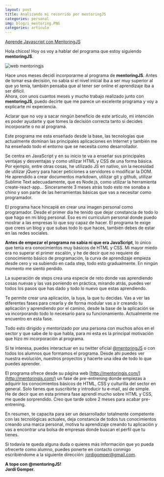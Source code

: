 ```yaml
---
layout: post
title: Analizando mi recorrido por mentoringJS
categories: personal
img: blog/i_mentoring.PNG
categories: articulo
---
```


[Aprende Javascript con MentoringJS](http://mentoringjs.com/)  

Hola chicos! Hoy os voy a hablar del programa que estoy siguiendo  **mentoringJS**. 

![web mentoringjs](https://jordigomper.github.io/myblog/img/a_mentoringjs/img_web.PNG)

Hace unos meses decidí incorporarme al programa de **mentoringJS**. Antes de tomar esa decisión, no sabia si el nivel inicial iba a ser muy superior al que yo tenía, también pensaba que al tener ser online el aprendizaje iba a ser difícil.  
Ahora, con unos cuantos meses y mucho trabajo realizado junto con **mentoringJS**, puedo decirte que me parece un excelente programa y voy a explicarte mi experiencia.  

Aclarar que no voy a sacar ningún beneficio de este articulo, mi intención es poder ayudarte y que tomes la decisión correcta tanto si decides incorporarte o no al programa.  

Este programa me esta enseñado desde la base, las tecnologías que actualmente dominan las principales aplicaciones en Internet y también me ha enseñado todo el entorno que se necesita como desarrollador.  

Se centra en JavaScript y en su inicio te va a enseñar sus principales ventajas y desventajas y como utilizar HTML y CSS de una forma básica.  
Por ejemplo, entre otras cosas, he utilizado JS en nativo, sin la necesidad de utilizar jQuery para hacer peticiones a servidores o modificar la DOM.  
He aprendido a crear documentos markdown, utilizar git y github, utilizar Sublime Text adecuadamente, que es Node.js, como utilizar la herramienta create-react-app... Sinceramente 3 meses atrás todo esto me sonaba a chino y son parte de las herramientas básicas que vas a necesitar como programador.    

El programa hace hincapié en crear una imagen personal como programador. Desde el primer dia he tenido que dejar constancia de todo lo que hago en mi blog personal. Eso es mi curriculum personal donde puedo mostrar a las empresas lo que soy capaz de hacer. El programa te exige que crees un blog y que subas todo lo que haces, también debes de estar en las redes sociales.  

**Antes de empezar el programa no sabia ni que era JavaScript**, lo único que tenia era conocimientos muy básicos de HTML y CSS. Mi mayor miedo era no superar el primer escalón, y he de decir que no requiere de conocimiento básico de programación, la curva de aprendizaje empieza desde cero y va subiendo en cada step, todo esto gradualmente. En ningún momento me siento perdido.  

La superación de steps crea una especie de reto donde vas aprendiendo cosas nuevas y las vas poniendo en práctica, mirando atrás, puedes ver todos los pasos que has dado y todo lo nuevo que estas aprendiendo.

Te permite crear una aplicación, la tuya, la que tu decidas. Vas a ver las diferentes fases para crearla y de forma modular vas a ir creando tu aplicación y aprendiendo por el camino, desde la base de la aplicación se va incorporando todo lo necesario para su funcionamiento. Actualmente me encuentro en esta fase.  

Todo esto dirigido y mentorizado por una persona con muchos años en el sector y que sabe de lo que habla, para mi esta es la principal motivación que hizo mi incorporación al programa.  

Si te interesa, puedes interactuar en su twitter oficial [@mentoringJS](https://twitter.com/mentoringjs) o con todos los alumnos que formamos el programa. Desde ahi puedes ver nuestra evolución, nuestros proyectos y hacerte una idea de todo lo que puedes aprender.  

El programa ofrece desde su página web [http://mentoringjs.com/](http://mentoringjs.com/) un fase de pre-entrening donde empiezas a adquirir los conocimientos básicos de HTML, CSS y culturilla del sector en general. Solo tienes que suscribirte y introducir tu e-mail, así de simple.  
He de decir que en esta primera fase aprendí mucho sobre HTML y CSS, me quede sorprendido. Creo que tarde sobre 2 meses para acabar pre-entrening.  

En resumen, te capacita para ser un desarrollador totalmente competente con las tecnológicas actuales, deja constancia de todos tus conocimientos creando una marca personal, motiva tu aprendizaje creando tu aplicación y vas a encontrar una bolsa de empresas donde buscan el perfil que tu tienes.  

Si todavía te queda alguna duda o quieres más información que yo pueda ofrecerte como alumno, puedes ponerte en contacto conmigo escribiéndome a la siguiente dirección: jordigomper@gmail.com.

**A tope con @mentoringJS!  
Jordi Gomper.**